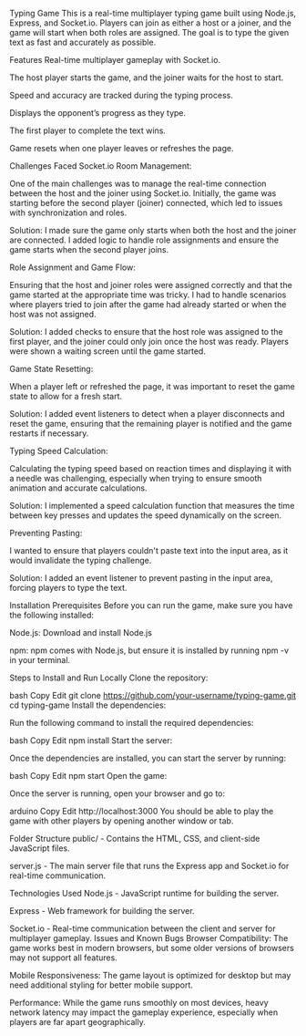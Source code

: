 Typing Game
This is a real-time multiplayer typing game built using Node.js, Express, and Socket.io. Players can join as either a host or a joiner, and the game will start when both roles are assigned. The goal is to type the given text as fast and accurately as possible.

Features
Real-time multiplayer gameplay with Socket.io.

The host player starts the game, and the joiner waits for the host to start.

Speed and accuracy are tracked during the typing process.

Displays the opponent’s progress as they type.

The first player to complete the text wins.

Game resets when one player leaves or refreshes the page.

Challenges Faced
Socket.io Room Management:

One of the main challenges was to manage the real-time connection between the host and the joiner using Socket.io. Initially, the game was starting before the second player (joiner) connected, which led to issues with synchronization and roles.

Solution: I made sure the game only starts when both the host and the joiner are connected. I added logic to handle role assignments and ensure the game starts when the second player joins.

Role Assignment and Game Flow:

Ensuring that the host and joiner roles were assigned correctly and that the game started at the appropriate time was tricky. I had to handle scenarios where players tried to join after the game had already started or when the host was not assigned.

Solution: I added checks to ensure that the host role was assigned to the first player, and the joiner could only join once the host was ready. Players were shown a waiting screen until the game started.

Game State Resetting:

When a player left or refreshed the page, it was important to reset the game state to allow for a fresh start.

Solution: I added event listeners to detect when a player disconnects and reset the game, ensuring that the remaining player is notified and the game restarts if necessary.

Typing Speed Calculation:

Calculating the typing speed based on reaction times and displaying it with a needle was challenging, especially when trying to ensure smooth animation and accurate calculations.

Solution: I implemented a speed calculation function that measures the time between key presses and updates the speed dynamically on the screen.

Preventing Pasting:

I wanted to ensure that players couldn't paste text into the input area, as it would invalidate the typing challenge.

Solution: I added an event listener to prevent pasting in the input area, forcing players to type the text.

Installation
Prerequisites
Before you can run the game, make sure you have the following installed:

Node.js: Download and install Node.js

npm: npm comes with Node.js, but ensure it is installed by running npm -v in your terminal.

Steps to Install and Run Locally
Clone the repository:

bash
Copy
Edit
git clone https://github.com/your-username/typing-game.git
cd typing-game
Install the dependencies:

Run the following command to install the required dependencies:

bash
Copy
Edit
npm install
Start the server:

Once the dependencies are installed, you can start the server by running:

bash
Copy
Edit
npm start
Open the game:

Once the server is running, open your browser and go to:

arduino
Copy
Edit
http://localhost:3000
You should be able to play the game with other players by opening another window or tab.

Folder Structure
public/ - Contains the HTML, CSS, and client-side JavaScript files.

server.js - The main server file that runs the Express app and Socket.io for real-time communication.

Technologies Used
Node.js - JavaScript runtime for building the server.

Express - Web framework for building the server.

Socket.io - Real-time communication between the client and server for multiplayer gameplay.
Issues and Known Bugs
Browser Compatibility: The game works best in modern browsers, but some older versions of browsers may not support all features.

Mobile Responsiveness: The game layout is optimized for desktop but may need additional styling for better mobile support.

Performance: While the game runs smoothly on most devices, heavy network latency may impact the gameplay experience, especially when players are far apart geographically.